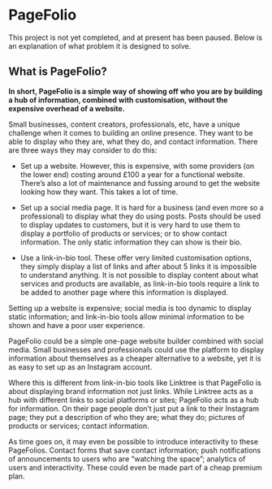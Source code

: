 # PageFolio
This project is not yet completed, and at present has been paused. Below is an explanation of what problem it is designed to solve.

## What is PageFolio?
**In short, PageFolio is a simple way of showing off who you are by building a hub of information, combined with customisation, without the expensive overhead of a website.**

Small businesses, content creators, professionals, etc, have a unique challenge when it comes to building an online presence. They want to be able to display who they are, what they do, and contact information. There are three ways they may consider to do this:

- Set up a website. However, this is expensive, with some providers (on the lower end) costing around £100 a year for a functional website. There’s also a lot of maintenance and fussing around to get the website looking how they want. This takes a lot of time.

- Set up a social media page. It is hard for a business (and even more so a professional) to display what they do using posts. Posts should be used to display updates to customers, but it is very hard to use them to display a portfolio of products or services; or to show contact information. The only static information they can show is their bio.

- Use a link-in-bio tool. These offer very limited customisation options, they simply display a list of links and after about 5 links it is impossible to understand anything. It is not possible to display content about what services and products are available, as link-in-bio tools require a link to be added to another page where this information is displayed. 

Setting up a website is expensive; social media is too dynamic to display static information; and link-in-bio tools allow minimal information to be shown and have a poor user experience.

PageFolio could be a simple one-page website builder combined with social media. Small businesses and professionals could use the platform to display information about themselves as a cheaper alternative to a website, yet it is as easy to set up as an Instagram account.

Where this is different from link-in-bio tools like Linktree is that PageFolio is about displaying brand information not just links. While Linktree acts as a hub with different links to social platforms or sites; PageFolio acts as a hub for information. On their page people don’t just put a link to their Instagram page; they put a description of who they are; what they do; pictures of products or services; contact information.

As time goes on, it may even be possible to introduce interactivity to these PageFolios. Contact forms that save contact information; push notifications of announcements to users who are “watching the space”; analytics of users and interactivity. These could even be made part of a cheap premium plan.
